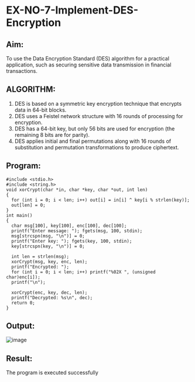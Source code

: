 # EX-NO-7-Implement-DES-Encryption

## Aim:

To use the Data Encryption Standard (DES) algorithm for a practical application, such as securing sensitive data transmission in financial transactions.

## ALGORITHM: 

1. DES is based on a symmetric key encryption technique that encrypts data in 64-bit blocks.
2. DES uses a Feistel network structure with 16 rounds of processing for encryption.
3. DES has a 64-bit key, but only 56 bits are used for encryption (the remaining 8 bits are for parity).
4. DES applies initial and final permutations along with 16 rounds of substitution and permutation transformations to produce ciphertext.

## Program:
~~~
#include <stdio.h>
#include <string.h>
void xorCrypt(char *in, char *key, char *out, int len)
{
  for (int i = 0; i < len; i++) out[i] = in[i] ^ key[i % strlen(key)];
  out[len] = 0;
}
int main() 
{
  char msg[100], key[100], enc[100], dec[100];
  printf("Enter message: "); fgets(msg, 100, stdin);
  msg[strcspn(msg, "\n")] = 0;
  printf("Enter key: "); fgets(key, 100, stdin);
  key[strcspn(key, "\n")] = 0;

  int len = strlen(msg);
  xorCrypt(msg, key, enc, len);
  printf("Encrypted: ");
  for (int i = 0; i < len; i++) printf("%02X ", (unsigned char)enc[i]);
  printf("\n");

  xorCrypt(enc, key, dec, len);
  printf("Decrypted: %s\n", dec);
  return 0;
}
~~~
## Output:
![image](https://github.com/user-attachments/assets/f9469822-5c6d-452f-95c4-991e02cb515a)

## Result:
The program is executed successfully

